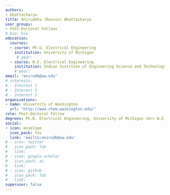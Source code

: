 ```yaml
---
authors:
- bhattacharya
title: Aniruddha (Ronnie) Bhattacharya
user_groups:
- Post-Doctoral Fellows
# bio: bio
education:
  courses:
  - course: Ph.D. Electrical Engineering
    institution: University of Michigan
     # year:
  - course: B.E. Electrical Engineering
    institution: Indian Institute of Engineering Science and Technology
    # year:
email: "anirudb@uw.edu"
# interests:
# - Interest 1
# - Interest 2
# - Interest 3
organizations:
- name: University of Washington 
  url: "http://www.chem.washington.edu/"
role: Post-Doctoral Fellow
degrees: Ph.D. Electrical Engineering, University of Michigan <br> B.E. Electrical Engineering, Indian Institute of Engineering Science and Technology
social:
- icon: envelope
  icon_pack: fas
  link: 'mailto:anirudb@uw.edu'
# - icon: twitter
#   icon_pack: fab
#   link: 
# - icon: google-scholar
#   icon_pack: ai
#   link: 
# - icon: github
#   icon_pack: fab
#   link: 
superuser: false
---
```



